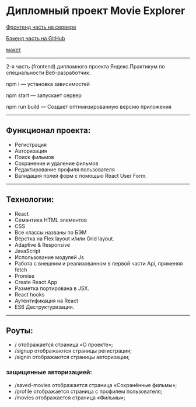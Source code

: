 # Дипломный проект Movie Explorer

[Фронтенд часть на сервере](https://movie.antonovskaya.nomoredomains.sbs)

[Бэкенд часть на GitHub](https://github.com/AntonovkaE/movies-explorer-api)

[макет](https://disk.yandex.ru/d/cM7wFvYO041klQ)


--- 

2-я часть (frontend) дипломного проекта Яндекс.Практикум по специальности Веб-разработчик.

npm i — установка зависимостей

npm start — запускает сервер

npm run build — Создает оптимизированную версию приложения

---

## Функционал проекта:

- Регистрация
- Авторизация
- Поиск фильмов
- Сохранение и удаление фильмов
- Редактирование профиля пользователя
- Валидация полей форм с помощью React User Form.

---

## Технологии:
- React
- Семантика HTML элементов
- CSS
- Все классы названы по БЭМ
- Вёрстка на Flex layout и/или Grid layout.
- Adaptive & Responsive
- JavaScript
- Использование модулей Js
- Работа с внешним и реализованном в первой части Api, применяя fetch
- Promise
- Create React App
- Разметка портирована в JSX.
- React hooks
- Аутентификация на React
- ES6 Деструктуризация.

---

## Роуты:
- /   отображается страница «О проекте»;
- /signup   отображаются страницы регистрации;
- /signin   отображаются страницы авторизации;

### защищенные авторизацией:
- /saved-movies  отображается страница «Сохранённые фильмы»;
- /profile   отображается страница с профилем пользователя;
- /movies   отображается страница «Фильмы»;
